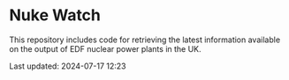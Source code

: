 # Nuke Watch

This repository includes code for retrieving the latest information available on the output of EDF nuclear power plants in the UK.

Last updated: 2024-07-17 12:23